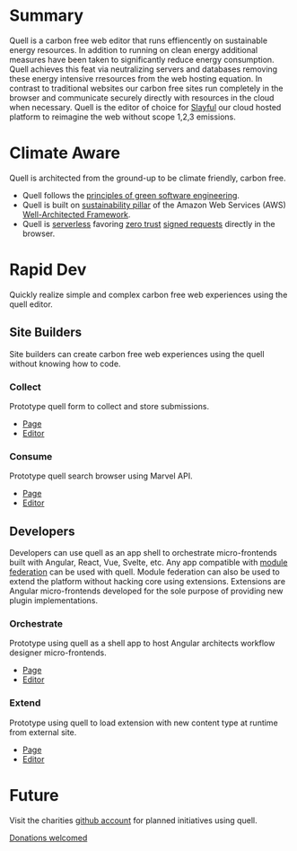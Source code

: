 # Summary

Quell is a carbon free web editor that runs effiencently on sustainable energy resources. In addition to running on clean energy additional measures have been taken to significantly reduce energy consumption. Quell achieves this feat via neutralizing servers and databases removing these energy intensive rresources from the web hosting equation. In contrast to traditional websites our carbon free sites run completely in the browser and communicate securely directly with resources in the cloud when necessary. Quell is the editor of choice for [Slayful](https://github.com/rollthecloudinc/druidcloud) our cloud hosted platform to reimagine the web without scope 1,2,3 emissions.

# Climate Aware

Quell is architected from the ground-up to be climate friendly, carbon free.

* Quell follows the [principles of green software engineering](https://principles.green/).
* Quell is built on [sustainability pillar](https://docs.aws.amazon.com/wellarchitected/latest/sustainability-pillar/sustainability-pillar.html) of the Amazon Web Services (AWS) [Well-Architected Framework](https://aws.amazon.com/architecture/well-architected).
* Quell is [serverless](https://github.com/rollthecloudinc/verti-go) favoring [zero trust](https://aws.amazon.com/security/zero-trust/) [signed requests](https://docs.aws.amazon.com/general/latest/gr/signing_aws_api_requests.html) directly in the browser.

# Rapid Dev

Quickly realize simple and complex carbon free web experiences using the quell editor.

## Site Builders

Site builders can create carbon free web experiences using the quell without knowing how to code.

### Collect

Prototype quell form to collect and store submissions.

* [Page](https://demo.carbonfreed.app/native_forms_rebuild_v1/89087abb-326d-4a93-888e-9c597ba81b8e)
* [Editor](https://demo.carbonfreed.app/native_forms_rebuild_v1/89087abb-326d-4a93-888e-9c597ba81b8e/manage)

### Consume

Prototype quell search browser using Marvel API.

* [Page](https://demo.carbonfreed.app/dev-test-virtual-list-flex-v1/character/1011334)
* [Editor](https://demo.carbonfreed.app/dev-test-virtual-list-flex-v1/character/1011334/manage)

## Developers

Developers can use quell as an app shell to orchestrate micro-frontends built with Angular, React, Vue, Svelte, etc. Any app compatible with [module federation](https://webpack.js.org/concepts/module-federation/) can be used with quell. Module federation can also be used to extend the platform without hacking core using extensions. Extensions are Angular micro-frontends developed for the sole purpose of providing new plugin implementations.

### Orchestrate

Prototype using quell as a shell app to host Angular architects workflow designer micro-frontends.

* [Page](https://demo.carbonfreed.app/workflow-designer-v2)
* [Editor](https://demo.carbonfreed.app/workflow-designer-v2/manage)

### Extend

Prototype using quell to load extension with new content type at runtime from external site.

* [Page](https://demo.carbonfreed.app/tractorbeam-test-v3)
* [Editor](https://demo.carbonfreed.app/tractorbeam-test-v3/manage)

# Future

Visit the charities [github account](https://github.com/rollthecloudinc) for planned initiatives using quell.

[Donations welcomed](https://www.paypal.com/fundraiser/charity/4587641)
